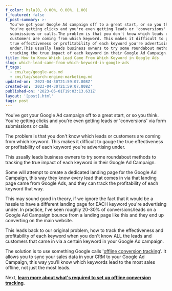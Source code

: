 ```yaml
---
f_color: hsla(0, 0.00%, 0.00%, 1.00)
f_featured: false
f_post-summary: >-
  You've got your Google Ad campaign off to a great start, or so you think.
  You're getting clicks and you're even getting leads or 'conversions' via form
  submissions or calls.The problem is that you don't know which leads or
  customers are coming from which keyword. This makes it difficult to gauge the
  true effectiveness or profitability of each keyword you're advertising
  under.This usually leads business owners to try some roundabout methods to
  tracking the true impact of each keyword in their Google Ad Campaign.
title: How to Know Which Lead Came From Which Keyword in Google Ads
slug: which-lead-came-from-which-keyword-in-google-ads
f_tags:
  - cms/tag/google-ads.md
  - cms/tag/search-engine-marketing.md
updated-on: '2023-04-30T21:59:07.808Z'
created-on: '2023-04-30T21:59:07.808Z'
published-on: '2023-05-01T19:03:13.631Z'
layout: '[post].html'
tags: post
---
```


You've got your Google Ad campaign off to a great start, or so you think. You're getting clicks and you're even getting leads or 'conversions' via form submissions or calls.

The problem is that you don't know which leads or customers are coming from which keyword. This makes it difficult to gauge the true effectiveness or profitability of each keyword you're advertising under.

This usually leads business owners to try some roundabout methods to tracking the true impact of each keyword in their Google Ad Campaign.

Some will attempt to create a dedicated landing page for the Google Ad Campaign, this way they know every lead that comes in via that landing page came from Google Ads, and they can track the profitability of each keyword that way.

This may sound good in theory, if we ignore the fact that it would be a hassle to have a different landing page for EACH keyword you're advertising under. In practice, I've seen roughly 20-30% of conversions/leads on a Google Ad Campaign bounce from a landing page like this and they end up converting on the main website.

This leads back to our original problem, how to track the effectiveness and profitability of each keyword when you don't know ALL the leads and customers that came in via a certain keyword in your Google Ad campaign.

The solution is to use something Google calls '[offline conversion tracking](https://support.google.com/google-ads/answer/2998031?hl=en&ref=freak.marketing)'. It allows you to sync your sales data in your CRM to your Google Ad Campaign, this way you'll know which keywords lead to the most sales offline, not just the most leads.

Next, [**learn more about what's required to set up offline conversion tracking**](https://freak.marketing/post/google-ad-offline-conversion-tracking-return-on-ad-spend/).
